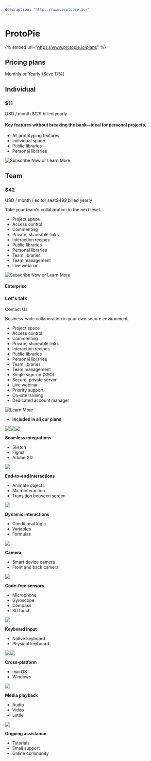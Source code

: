```yaml
---
description: 'https://www.protopie.io/'
---
```


# ProtoPie

{% embed url="https://www.protopie.io/plans" %}



## Pricing plans

Monthly or Yearly {Save 17%}

## Individual

### $11

USD / month $129 billed yearly

#### Key features without breaking the bank—ideal for personal projects.

* All prototyping features
* Individual space
* Public libraries
* Personal libraries

![Subscribe Now or Learn More](https://images.ctfassets.net/5pwbsaatpdfh/3BWk0Z3JuRgFfCmaLTNrTM/5b01b2ca2905b9a306da63779be14dea/thumbnail-studio-player.png)

## Team

### $42

USD / month / editor seat$499 billed yearly

Take your team's collaboration to the next level.

* Project space
* Access control
* Commenting
* Private, shareable links
* Interaction recipes
* Public libraries
* Personal libraries
* Team libraries
* Team management
* Live webinar

![ Subscribe Now or Learn More](https://images.ctfassets.net/5pwbsaatpdfh/2XX2y20ZVN5NCEcJpKniYF/a666e24d24d42e2b94d04d59f3378703/thumbnail-three-windows.png)

#### Enterprise

### Let's talk

Contact Us

Business-wide collaboration in your own secure environment.

* Project space
* Access control
* Commenting
* Private, shareable links
* Interaction recipes
* Public libraries
* Personal libraries
* Team libraries
* Team management
* Single sign-on \(SSO\)
* Secure, private server
* Live webinar
* Priority support
* On-site training
* Dedicated account manager

![Learn More](https://images.ctfassets.net/5pwbsaatpdfh/Vhz476d1f0pdRbp21m9yc/07b47ed389c36d435eead467871def86/thumbnail-cloud-lock.png)

*   **Included in all our plans**

  ![](https://images.ctfassets.net/5pwbsaatpdfh/6q6jOcwTl61YJs2HlReNOs/f237b25ff5e475d6f0a37237f956d05a/Sketch.png)![](https://images.ctfassets.net/5pwbsaatpdfh/75o4opjG9JfcacE7qjHmJU/e04e004a7f034e33b7456232fdbbccf7/Figma.png)![](https://images.ctfassets.net/5pwbsaatpdfh/5zlDuOjXR8t1hw9ERk6CS0/140a6c2ae32c621e3ee3338aa6d86bae/XD.png)

  **Seamless integrations**

  * Sketch
  * Figma
  * Adobe XD

  ![](https://images.ctfassets.net/5pwbsaatpdfh/5e8dHc9gvCS5SiMUpJY5mB/bc349464dc4f1bda15e3fa8990e80d5c/Interaction.png)

  **End-to-end interactions**

  * Animate objects
  * Microinteraction
  * Transition between screen

  ![](https://images.ctfassets.net/5pwbsaatpdfh/69etS6d1qaUg4VEZ8HSeSB/266ac6b96b12b70677a3b6a92bc200ae/Variable.png)

  **Dynamic interactions**

  * Conditional logic
  * Variables
  * Formulas

  ![](https://images.ctfassets.net/5pwbsaatpdfh/4gmN3FaFXVhYTu87tEQQnx/1ce5fbe02bc582b1a941d8602f6ebdb1/Camera.png)

  **Camera**

  * Smart device camera
  * Front and back camera

  ![](https://images.ctfassets.net/5pwbsaatpdfh/RYLaOzWYCjHixX5JkJ9E6/4a3cc8a0f405b193b2d7e3272916108a/Sensor.png)

  **Code-free sensors**

  * Microphone
  * Gyroscope
  * Compass
  * 3D touch

  ![](https://images.ctfassets.net/5pwbsaatpdfh/ptmJN3YM6KdXnP9y8qPWy/8acb0bdcd1364cd0ff5875e18678750e/Keyboard.png)

  **Keyboard input**

  * Native keyboard
  * Physical keyboard

  ![](https://images.ctfassets.net/5pwbsaatpdfh/1HJKmnhGc7cx72nJiBIgfD/0147980ce634897970f82417bc965c2e/MacOS.png)![](https://images.ctfassets.net/5pwbsaatpdfh/3JksPw2jC0lhBZbwaj0wv7/af2c01ae68ebbf60718ba2e29384fd44/Windows.png)

  **Cross-platform**

  * macOS
  * Windows

  ![](https://images.ctfassets.net/5pwbsaatpdfh/7oI1alpqzB0kyppAIhO5gP/f2e25a9f85c8201a36814d2b0da2545d/MediaPlay.png)

  **Media playback**

  * Audio
  * Video
  * Lottie

  ![](https://images.ctfassets.net/5pwbsaatpdfh/7vO8E59UEScMuLeFIQ3J92/ef934e148b6552c99fd0f8bcc01b9c0d/Assistant.png)

  **Ongoing assistance**

  * Tutorials
  * Email support
  * Online community

